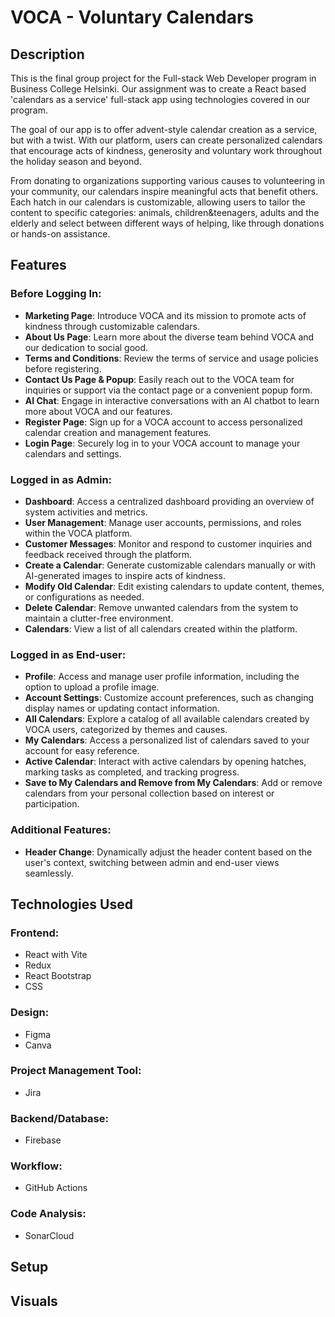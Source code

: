 # VOCA - Voluntary Calendars

## Description

This is the final group project for the Full-stack Web Developer program in Business College Helsinki.
Our assignment was to create a React based 'calendars as a service' full-stack app using technologies covered in our program.

The goal of our app is to offer advent-style calendar creation as a service, but with a twist. With our platform, users can create personalized calendars that encourage acts of kindness, generosity and voluntary work throughout the holiday season and beyond.

From donating to organizations supporting various causes to volunteering in your community, our calendars inspire meaningful acts that benefit others. Each hatch in our calendars is customizable, allowing users to tailor the content to specific categories: animals, children&teenagers, adults and the elderly and select between different ways of helping, like through donations or hands-on assistance. 

## Features
 
### Before Logging In:
 
- **Marketing Page**: Introduce VOCA and its mission to promote acts of kindness through customizable calendars.
- **About Us Page**: Learn more about the diverse team behind VOCA and our dedication to social good.
- **Terms and Conditions**: Review the terms of service and usage policies before registering.
- **Contact Us Page & Popup**: Easily reach out to the VOCA team for inquiries or support via the contact page or a convenient popup form.
- **AI Chat**: Engage in interactive conversations with an AI chatbot to learn more about VOCA and our features.
- **Register Page**: Sign up for a VOCA account to access personalized calendar creation and management features.
- **Login Page**: Securely log in to your VOCA account to manage your calendars and settings.
 
### Logged in as Admin:
 
- **Dashboard**: Access a centralized dashboard providing an overview of system activities and metrics.
- **User Management**: Manage user accounts, permissions, and roles within the VOCA platform.
- **Customer Messages**: Monitor and respond to customer inquiries and feedback received through the platform.
- **Create a Calendar**: Generate customizable calendars manually or with AI-generated images to inspire acts of kindness.
- **Modify Old Calendar**: Edit existing calendars to update content, themes, or configurations as needed.
- **Delete Calendar**: Remove unwanted calendars from the system to maintain a clutter-free environment.
- **Calendars**: View a list of all calendars created within the platform.
 
### Logged in as End-user:
 
- **Profile**: Access and manage user profile information, including the option to upload a profile image.
- **Account Settings**: Customize account preferences, such as changing display names or updating contact information.
- **All Calendars**: Explore a catalog of all available calendars created by VOCA users, categorized by themes and causes.
- **My Calendars**: Access a personalized list of calendars saved to your account for easy reference.
- **Active Calendar**: Interact with active calendars by opening hatches, marking tasks as completed, and tracking progress.
- **Save to My Calendars and Remove from My Calendars**: Add or remove calendars from your personal collection based on interest or participation.
 
### Additional Features:
 
- **Header Change**: Dynamically adjust the header content based on the user's context, switching between admin and end-user views seamlessly.


## Technologies Used
 
### Frontend:
 
- React with Vite
- Redux
- React Bootstrap 
- CSS
 
### Design:
 
- Figma
- Canva
 
### Project Management Tool:
 
- Jira
 
### Backend/Database:
 
- Firebase
 
### Workflow:
 
- GitHub Actions
 
### Code Analysis:
 
- SonarCloud

## Setup

## Visuals
